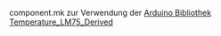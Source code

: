 component.mk zur Verwendung der [Arduino Bibliothek Temperature_LM75_Derived](https://github.com/jeremycole/Temperature_LM75_Derived)